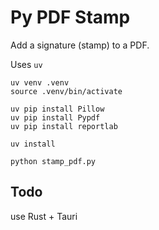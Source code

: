 # Py PDF Stamp

Add a signature (stamp) to a PDF.

Uses `uv`

```
uv venv .venv
source .venv/bin/activate

uv pip install Pillow
uv pip install Pypdf
uv pip install reportlab

uv install

python stamp_pdf.py
```

## Todo

use Rust + Tauri

